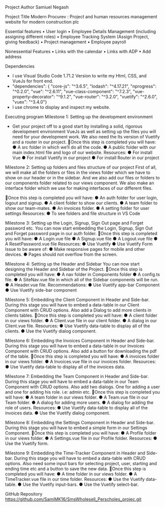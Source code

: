 Project Author
Samiuel Negash

Project Title
Modern Procurev : Project and human resources management website for modern construction plc


Essential features
•	User login 
•	Employee Details Management (including assigning different roles)
•	Employee Tracking System (Assign Project, giving feedback)
•	Project management 
•	Employee payroll

Nonessential Features
•	Links with the calendar 
•	Links with ADP
•	Add address



Dependencies

*  I use Visual Studio Code 1.71.2 Version to write my Html, CSS, and VueJs for front end.
*  "dependencies": {
        "core-js": "^3.6.5",
        "lodash": "^4.17.21",
        "nprogress": "^0.2.0",
        "vue": "^2.6.11",
        "vue-class-component": "^7.2.3",
        "vue-property-decorator": "^9.1.2",
        "vue-router": "^3.2.0",
        "vuetify": "^2.6.0",
        "vuex": "^3.4.0"}
*  I use chrome to display and inspect my website.


Executing program
Milestone 1: Setting up the development environment
* Get your project off to a good start by installing a solid, rigorous development environment VueJs as well as setting up the files you will
need for your development work. We also need the lts version of Vuetify and a router in our project.
🎯Once this step is completed you will have:
● A src folder in which we’ll do all the code.
● A public folder with our main index.html file and logo of our website.
Resources:
● For install Vue
● For install Vuetify in our project
● For install Router in our project

Milestone 2: Setting up folders and files structure of our project
First of all, we will make all the folders or files in the views folder which we have to show on our header or in the sidebar. And we also add our files or
folders to our components folder related to our views component. We also make an interface folder which we use for making interfaces of our different files.

🎯Once this step is completed you will have:
● An auth folder for user login, logout and signup.
● A client folder to show our clients.
● A team folder to show our team-mates.
● An invoices folder.
● A setting folder for user settings
Resources:
● To see folders and file structure in VS Code

Milestone 3: Setting up the Login, Signup, Sign Out page and Forget password etc.
You can now start embedding the Login, Signup, Sign Out and Forget password page in our auth folder.
🎯Once this step is completed you will have:
● A Login.vue file
● A Signup.vue file
● A Logout.vue file
● A ResetPassword.vue file
Resources:
● Use Vuetify
● Use Vuetify Form
Issue to be aware of:
● Make responsive pages for mobile and other devices.
● Pages should not overflow from the screen.

Milestone 4: Setting up the Header and Sidebar
You can now start designing the Header and Sidebar of the Project.
🎯Once this step is completed you will have:
● A nav folder in Components folder
● A config.ts file.
● A SiteNav.vue file in which all of the Sidebar components will be run.
● A Header.vue file.
Recommendations:
● Use Vuetify app-bar Component
● Use Vuetify side-bar component

Milestone 5: Embedding the Client Component in Header and Side-bar.
During this stage you will have to embed a data-table in our Client Component with CRUD options. Also add a Dialog to add more clients in clients tables.
🎯Once this step is completed you will have:
● A client folder in our views folder.
● A Client.vue file in our client folder.
● A dialog in our Client.vue file.
Resources:
● Use Vuetify data-table to display all of the clients.
● Use the Vuetify dialog component.

Milestone 6: Embedding the Invoices Component in Header and Side-bar.
During this stage you will have to embed a data-table in our Invoices Component with CRUD options. Also add a button for downloading the pdf of the table.
🎯Once this step is completed you will have:
● A invoices folder in our views folder.
● A Invoices.vue file in our invoices folder.
Resources:
● Use Vuetify data-table to display all of the invoices data.

Milestone 7: Embedding the Team Component in Header and Side-bar.
During this stage you will have to embed a data-table in our Team Component with CRUD options. Also add two dialogs. One for adding a user and one for adding his role. i.e: admin etc.
🎯Once this step is completed you will have:
● A team folder in our views folder.
● A Team.vue file in our Team folder.
● A dialog for adding more users.
● A dialog for adding the role of users.
Resources:
● Use Vuetify data-table to display all of the invoices data.
● Use the Vuetify dialog component.

Milestone 8: Embedding the Settings Component in Header and Side-bar.
During this stage you will have to embed a simple form in our Settings Component.
🎯Once this step is completed you will have:
● A Profile folder in our views folder.
● A Settings.vue file in our Profile folder.
Resources:
● Use the Vuetify form.

Milestone 9: Embedding the Time-Tracker Component in Header and Side-bar.
During this stage you will have to embed a data-table with CRUD options. Also need some input bars for selecting project, user, starting and ending time etc and a button to save the new data.
🎯Once this step is completed you will have:
● A time folder in our views folder.
● A TimeTracker.vue file in our time folder.
Resources:
● Use the Vuetify data-table.
● Use the Vuetify input-bars.
● Use the Vuetify select-bar.

GitHub Repository
 https://github.com/SamiMK16/SmsWholesell_Perscholes_projec.git
